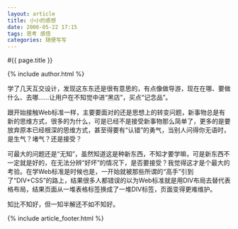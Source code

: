 ```yaml
---
layout: article
title: 小小的感想
date: 2006-05-22 17:15
tags: 思考 感悟
categories: 随便写写
---
```


#{{ page.title }}

{% include author.html %}

学了几天互交设计，发现这东东还是很有意思的，有点像做导游，现在在哪、要做什么、去哪……让用户在不知觉中进“黑店”，买点“记念品”。

跟开始接触Web标准一样，主要要面对的还是思想上的转变问题，新事物总是有新的思维方式，很多的为什么，可是已经不是接受新事物那么简单了，更多的是要放弃原本已经根深的思维方式，甚至得要有“认错”的勇气，当别人问得你无语时，是生气？堵气？还是接受？

可最大的问题还是“无知”，虽然知道这是种新东西，不知才要学嘛，可是新东西不一定就是好的，在无法分辨“好坏”的情况下，是否要接受？我觉得这才是个最大的考验。在学Web标准是时候也是，一开始就被那些所谓的“高手”引到了“DIV+CSS”的路上，结果很多人都错误的以为Web标准就是用DIV布局去替代表格布局，结果页面从一堆表格标签换成了一堆DIV标签，页面变得更难维护。

知比不知好，但一知半解还不如不知好。

{% include  article_footer.html %}